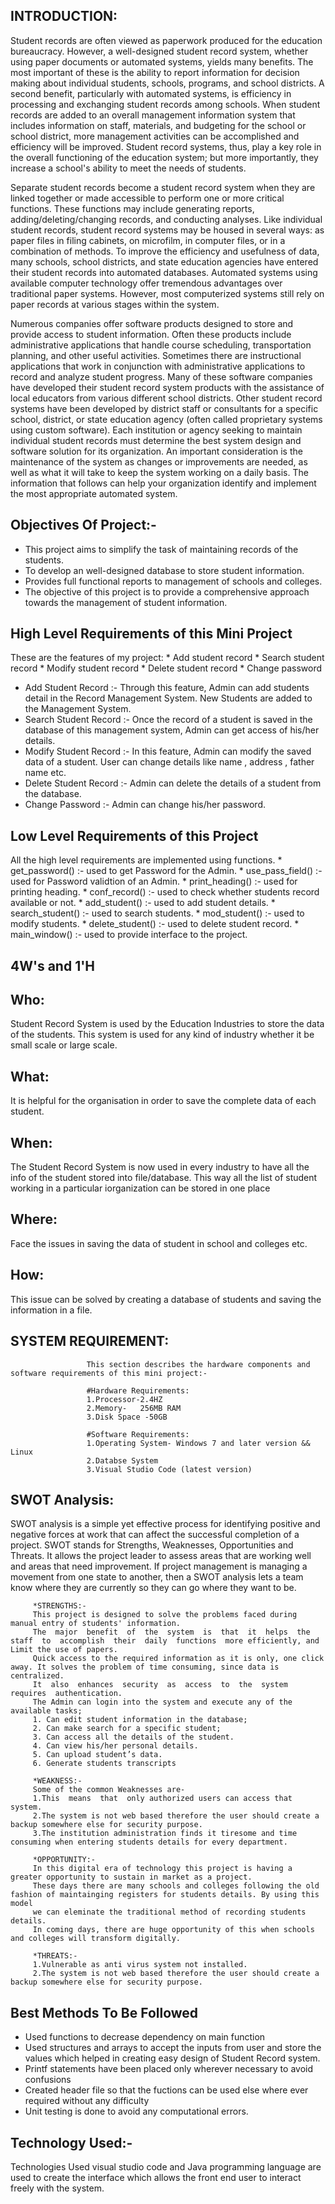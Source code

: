 ## INTRODUCTION:
Student records are often viewed as paperwork produced for the education bureaucracy. However, a well-designed student record system, whether using paper documents or automated systems, yields many benefits. The most important of these is the ability to report information for decision making about individual students, schools, programs, and school districts. A second benefit, particularly with automated systems, is efficiency in processing and exchanging student records among schools. When student records are added to an overall management information system that includes information on staff, materials, and budgeting for the school or school district, more management activities can be accomplished and efficiency will be improved. Student record systems, thus, play a key role in the overall functioning of the education system; but more importantly, they increase a school's ability to meet the needs of students.

Separate student records become a student record system when they are linked together or made accessible to perform one or more critical functions. These functions may include generating reports, adding/deleting/changing records, and conducting analyses. Like individual student records, student record systems may be housed in several ways: as paper files in filing cabinets, on microfilm, in computer files, or in a combination of methods. To improve the efficiency and usefulness of data, many schools, school districts, and state education agencies have entered their student records into automated databases. Automated systems using available computer technology offer tremendous advantages over traditional paper systems. However, most computerized systems still rely on paper records at various stages within the system.

Numerous companies offer software products designed to store and provide access to student information. Often these products include administrative applications that handle course scheduling, transportation planning, and other useful activities. Sometimes there are instructional applications that work in conjunction with administrative applications to record and analyze student progress. Many of these software companies have developed their student record system products with the assistance of local educators from various different school districts. Other student record systems have been developed by district staff or consultants for a specific school, district, or state education agency (often called proprietary systems using custom software). Each institution or agency seeking to maintain individual student records must determine the best system design and software solution for its organization. An important consideration is the maintenance of the system as changes or improvements are needed, as well as what it will take to keep the system working on a daily basis. The information that follows can help your organization identify and implement the most appropriate automated system.

## Objectives Of Project:-

* This project aims to simplify the task of maintaining records of the students.
* To develop an well-designed database to store student information.
* Provides full functional reports to management of schools and colleges.
* The objective of this project is to provide a comprehensive approach towards the management of student information.   


 ## High Level Requirements of this Mini Project 
 
  These are the features of my project:                                        * Add student record
                                                                               * Search student record
                                                                               * Modify student record
                                                                               * Delete student record
                                                                               * Change password
                                                                             
* Add Student Record :- Through this feature, Admin can add students detail in the Record Management System. New Students are added to the Management System.
* Search Student Record :- Once the record of a student is saved in the database of this management system, Admin can get access of his/her details.
* Modify Student Record :- In this feature, Admin can modify the saved data of a student. User can change details like name , address , father name etc.
* Delete Student Record :- Admin can delete the details of a student from the database.
* Change Password :- Admin can change his/her password.

## Low Level Requirements of this Project

  All the high level requirements are implemented using functions.
        * get_password() :- used to get Password for the Admin.
        * use_pass_field() :- used for Password validtion of an Admin.
        * print_heading() :- used for printing heading.
        * conf_record() :- used to check whether students record available or not.
        * add_student() :- used to add student details.
        * search_student() :- used to search students.
        * mod_student() :- used to modify students.
        * delete_student() :- used to delete student record.
        * main_window() :- used to provide interface to the project.
        
## 4W's and 1'H
## Who:
Student Record System is used by the Education Industries to store the data of the students. This system is used for any kind of industry whether it be small scale or large scale.
## What:
It is helpful for the organisation in order to save the complete data of each student.
## When:
The Student Record System is now used in every industry to have all the info of the student stored into file/database. This way all the list of student working in a particular iorganization can be stored in one place
## Where:
Face the issues in saving the data of student in school and colleges etc.
## How:
This issue can be solved by creating a database of students and saving the information in a file.

## SYSTEM REQUIREMENT:

                     This section describes the hardware components and software requirements of this mini project:-
                     
                     #Hardware Requirements:
                     1.Processor-2.4HZ
                     2.Memory-   256MB RAM
                     3.Disk Space -50GB
                     
                     #Software Requirements:
                     1.Operating System- Windows 7 and later version && Linux
                     2.Databse System
                     3.Visual Studio Code (latest version)



## SWOT Analysis:

SWOT analysis is a simple yet effective process for identifying positive and negative forces at work that can affect the successful completion of a project. 
SWOT stands for Strengths, Weaknesses, Opportunities and Threats. It allows the project leader to assess areas that are working well and areas that need improvement. 
If project management is managing a movement from one state to another, then a SWOT analysis lets a team know where they are currently so they can go where they want to be.
         
         *STRENGTHS:- 
         This project is designed to solve the problems faced during manual entry of students' information.
         The  major  benefit  of  the  system  is  that  it  helps  the  staff  to  accomplish  their  daily  functions  more efficiently, and Limit the use of papers.
         Quick access to the required information as it is only, one click away. It solves the problem of time consuming, since data is centralized. 
         It  also  enhances  security  as  access  to  the  system  requires  authentication.
         The Admin can login into the system and execute any of the available tasks; 
         1. Can edit student information in the database; 
         2. Can make search for a specific student; 
         3. Can access all the details of the student. 
         4. Can view his/her personal details. 
         5. Can upload student’s data.
         6. Generate students transcripts 
         
         *WEAKNESS:-
         Some of the common Weaknesses are-
         1.This  means  that  only authorized users can access that system.
         2.The system is not web based therefore the user should create a backup somewhere else for security purpose.
         3.The institution administration finds it tiresome and time consuming when entering students details for every department.
         
         *OPPORTUNITY:-
         In this digital era of technology this project is having a greater opportunity to sustain in market as a project.
         These days there are many schools and colleges following the old fashion of maintainging registers for students details. By using this model
         we can eleminate the traditional method of recording students details.
         In coming days, there are huge opportunity of this when schools and colleges will transform digitally.
         
         *THREATS:-
         1.Vulnerable as anti virus system not installed.
         2.The system is not web based therefore the user should create a backup somewhere else for security purpose.
         
         
## Best Methods To Be Followed

* Used functions to decrease dependency on main function
* Used structures and arrays to accept the inputs from user and store the values which helped in creating easy design of Student Record system.
* Printf statements have been placed only wherever necessary to avoid confusions
* Created header file so that the fuctions can be used else where ever required without any difficulty
* Unit testing is done to avoid any computational errors.  

    
## Technology Used:-

Technologies Used visual studio code  and  Java programming  language  are  used  to  create  the  interface  which allows the front end user to interact freely with the system.
